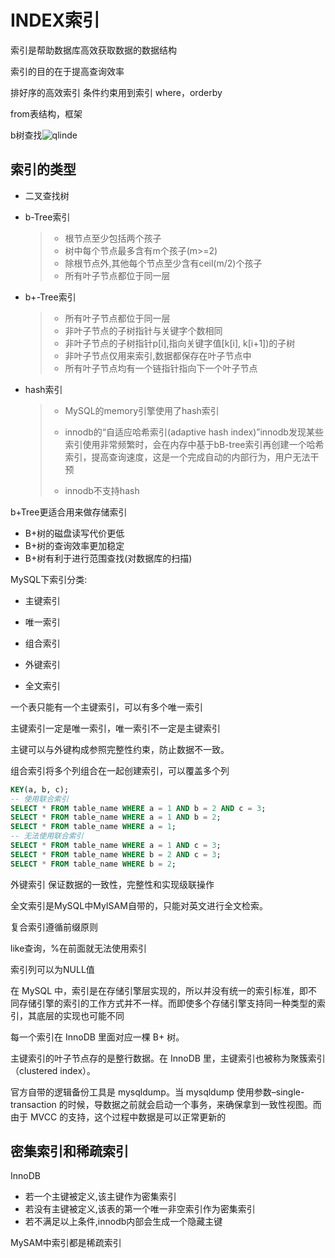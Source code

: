 # INDEX索引

 索引是帮助数据库高效获取数据的数据结构

索引的目的在于提高查询效率

排好序的高效索引 条件约束用到索引 where，orderby

from表结构，框架

b树查找![qlinde](C:\Users\blank\Desktop\sqlindex.png)

## 索引的类型

- 二叉查找树

- b-Tree索引

  > - 根节点至少包括两个孩子
  > - 树中每个节点最多含有m个孩子(m>=2)
  > - 除根节点外,其他每个节点至少含有ceil(m/2)个孩子
  > - 所有叶子节点都位于同一层

- b+-Tree索引

  > - 所有叶子节点都位于同一层
  > - 非叶子节点的子树指针与关键字个数相同
  > - 非叶子节点的子树指针p[i],指向关键字值[k[i], k[i+1])的子树
  > - 非叶子节点仅用来索引,数据都保存在叶子节点中
  > - 所有叶子节点均有一个链指针指向下一个叶子节点

- hash索引

  > - MySQL的memory引擎使用了hash索引
  >
  > - innodb的“自适应哈希索引(adaptive hash index)”innodb发现某些索引使用非常频繁时，会在内存中基于bB-tree索引再创建一个哈希索引，提高查询速度，这是一个完成自动的内部行为，用户无法干预
  >
  > - innodb不支持hash

b+Tree更适合用来做存储索引

- B+树的磁盘读写代价更低
- B+树的查询效率更加稳定
- B+树有利于进行范围查找(对数据库的扫描)

MySQL下索引分类:

- 主键索引

- 唯一索引

- 组合索引

- 外键索引

- 全文索引

一个表只能有一个主键索引，可以有多个唯一索引

主键索引一定是唯一索引，唯一索引不一定是主键索引

主键可以与外键构成参照完整性约束，防止数据不一致。

组合索引将多个列组合在一起创建索引，可以覆盖多个列

```sql
KEY(a, b, c);
-- 使用联合索引
SELECT * FROM table_name WHERE a = 1 AND b = 2 AND c = 3;
SELECT * FROM table_name WHERE a = 1 AND b = 2;
SELECT * FROM table_name WHERE a = 1;
-- 无法使用联合索引
SELECT * FROM table_name WHERE a = 1 AND c = 3;
SELECT * FROM table_name WHERE b = 2 AND c = 3;
SELECT * FROM table_name WHERE b = 2;
```



外键索引 保证数据的一致性，完整性和实现级联操作

全文索引是MySQL中MyISAM自带的，只能对英文进行全文检索。



复合索引遵循前缀原则

like查询，%在前面就无法使用索引

索引列可以为NULL值

在 MySQL 中，索引是在存储引擎层实现的，所以并没有统一的索引标准，即不同存储引擎的索引的工作方式并不一样。而即使多个存储引擎支持同一种类型的索引，其底层的实现也可能不同

每一个索引在 InnoDB 里面对应一棵 B+ 树。

主键索引的叶子节点存的是整行数据。在 InnoDB 里，主键索引也被称为聚簇索引（clustered index）。

官方自带的逻辑备份工具是 mysqldump。当 mysqldump 使用参数–single-transaction 的时候，导数据之前就会启动一个事务，来确保拿到一致性视图。而由于 MVCC 的支持，这个过程中数据是可以正常更新的

## 密集索引和稀疏索引

InnoDB

- 若一个主键被定义,该主键作为密集索引
- 若没有主键被定义,该表的第一个唯一非空索引作为密集索引
- 若不满足以上条件,innodb内部会生成一个隐藏主键

MySAM中索引都是稀疏索引

